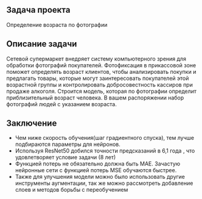 ## Задача проекта

Определение возраста по фотографии

## Описание задачи

Сетевой супермаркет внедряет систему компьютерного зрения для обработки фотографий покупателей. Фотофиксация в прикассовой зоне поможет 
определять возраст клиентов, чтобы анализировать покупки и предлагать товары, которые могут заинтересовать покупателей этой возрастной группы и 
контролировать добросовестность кассиров при продаже алкоголя. Строится модель, которая по фотографии определит приблизительный возраст 
человека. В вашем распоряжении набор фотографий людей с указанием возраста.

## Заключение

- Чем ниже скорость обучения(шаг градиентного спуска), тем лучше подбираются параметры для нейронов.
- Используя ResNet50 добился точности предсказаний в 6,1 года , что удовлетворяет условие задачи (8 лет)
- Функцией потерь не обязательно должна быть MAE. Зачастую нейронные сети с функцией потерь MSE обучаются быстрее.
- Также для улучшения модели можно было использовать другие инструменты аугментации, так же можно рассмотреть добавление слоев и методов борьбы с переобучением
